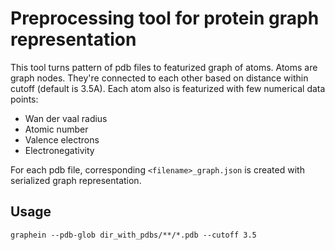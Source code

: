 # Preprocessing tool for protein graph representation

This tool turns pattern of pdb files to featurized graph of atoms. Atoms are graph nodes. They're connected to each other based on distance within cutoff (default is 3.5A). Each atom also is featurized with few numerical data points:
* Wan der vaal radius
* Atomic number
* Valence electrons
* Electronegativity

For each pdb file, corresponding `<filename>_graph.json` is created with serialized graph representation.

## Usage

```
graphein --pdb-glob dir_with_pdbs/**/*.pdb --cutoff 3.5
```